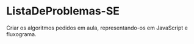 # ListaDeProblemas-SE
Criar os algoritmos pedidos em aula, representando-os em JavaScript e fluxograma.
